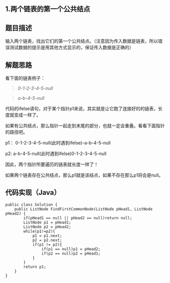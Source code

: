 1.两个链表的第一个公共结点
---
## 题目描述

输入两个链表，找出它们的第一个公共结点。（注意因为传入数据是链表，所以错误测试数据的提示是用其他方式显示的，保证传入数据是正确的）

## 解题思路

看下面的链表例子：

>*0-1-2-3-4-5-null*

>*a-b-4-5-null*

代码的ifelse语句，对于某个指针p1来说，其实就是让它跑了连接好的的链表，长度就变成一样了。

如果有公共结点，那么指针一起走到末尾的部分，也就一定会重叠。看看下面指针的路径吧。

p1： 0-1-2-3-4-5-null(此时遇到ifelse)-a-b-4-5-null

p2: a-b-4-5-null(此时遇到ifelse)0-1-2-3-4-5-null

因此，两个指针所要遍历的链表就长度一样了！

如果两个链表存在公共结点，那么p1就是该结点，如果不存在那么p1将会是null。

## 代码实现（Java）


	public class Solution {
		public ListNode FindFirstCommonNode(ListNode pHead1, ListNode pHead2) {
	    	if(pHead1 == null || pHead2 == null)return null;
	    	ListNode p1 = pHead1;
	    	ListNode p2 = pHead2;
	    	while(p1!=p2){
	    	    p1 = p1.next;
	    	    p2 = p2.next;
	    	    if(p1 != p2){
	    	        if(p1 == null)p1 = pHead2;
	    	        if(p2 == null)p2 = pHead1;
	    	    }
	    	}
	    	return p1;
		}
	}